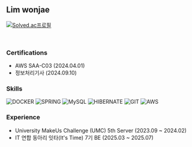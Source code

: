 ## Lim wonjae<br>

[![Solved.ac프로필](http://mazassumnida.wtf/api/v2/generate_badge?boj=yyytir777)](https://solved.ac/yyytir777)

<br>

### Certifications
- AWS SAA-C03 (2024.04.01)
- 정보처리기사 (2024.09.10)


### Skills
![DOCKER](https://img.shields.io/badge/docker-%230db7ed.svg?style=for-the-badge&logo=docker&logoColor=white)
![SPRING](https://img.shields.io/badge/Spring_Boot-6DB33F?style=for-the-badge&logo=spring&logoColor=white)
![MySQL](https://img.shields.io/badge/MySQL-00000F?style=for-the-badge&logo=mysql&logoColor=white)
![HIBERNATE](https://img.shields.io/badge/Hibernate-59666C?style=for-the-badge&logo=Hibernate&logoColor=white)
![GIT](https://img.shields.io/badge/GIT-E44C30?style=for-the-badge&logo=git&logoColor=white)
![AWS](https://img.shields.io/badge/Amazon_AWS-FF9900?style=for-the-badge&logo=amazonaws&logoColor=white)

### Experience
- University MakeUs Challenge (UMC) 5th Server (2023.09 ~ 2024.02)
- IT 연합 동아리 잇타(It's Time) 7기 BE (2025.03 ~ 2025.07)
